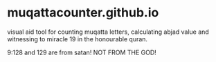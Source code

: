 # muqattacounter.github.io
visual aid tool for counting muqatta letters, calculating abjad value and witnessing to miracle 19 in the honourable quran.

9:128 and 129 are from satan! NOT FROM THE GOD!
